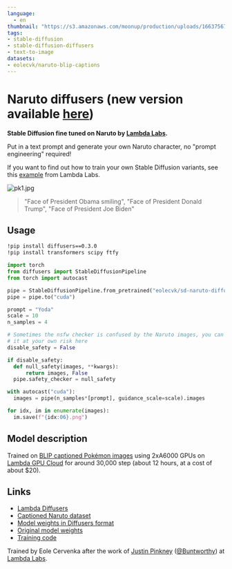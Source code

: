 ```yaml
---
language: 
  - en
thumbnail: "https://s3.amazonaws.com/moonup/production/uploads/1663756797814-62bd5f951e22ec84279820e8.png"
tags:
- stable-diffusion
- stable-diffusion-diffusers
- text-to-image
datasets:
- eolecvk/naruto-blip-captions
---
```



# Naruto diffusers (new version available [here](https://huggingface.co/lambdalabs/sd-naruto-diffusers))

__Stable Diffusion fine tuned on Naruto by [Lambda Labs](https://lambdalabs.com/).__

Put in a text prompt and generate your own Naruto character, no "prompt engineering" required!

If you want to find out how to train your own Stable Diffusion variants, see this [example](https://github.com/LambdaLabsML/examples/tree/main/stable-diffusion-finetuning) from Lambda Labs.

![pk1.jpg](https://staticassetbucket.s3.us-west-1.amazonaws.com/grid_output_naruto.png)
> "Face of President Obama smiling", "Face of President Donald Trump", "Face of President Joe Biden"

## Usage

```bash
!pip install diffusers==0.3.0
!pip install transformers scipy ftfy
```

```python
import torch
from diffusers import StableDiffusionPipeline
from torch import autocast

pipe = StableDiffusionPipeline.from_pretrained("eolecvk/sd-naruto-diffusers", torch_dtype=torch.float16)  
pipe = pipe.to("cuda")

prompt = "Yoda"
scale = 10
n_samples = 4

# Sometimes the nsfw checker is confused by the Naruto images, you can disable
# it at your own risk here
disable_safety = False

if disable_safety:
  def null_safety(images, **kwargs):
      return images, False
  pipe.safety_checker = null_safety

with autocast("cuda"):
  images = pipe(n_samples*[prompt], guidance_scale=scale).images

for idx, im in enumerate(images):
  im.save(f"{idx:06}.png")
```

## Model description

Trained on [BLIP captioned Pokémon images](https://huggingface.co/datasets/lambdalabs/pokemon-blip-captions) using 2xA6000 GPUs on [Lambda GPU Cloud](https://lambdalabs.com/service/gpu-cloud) for around 30,000 step (about 12 hours, at a cost of about $20).

## Links

- [Lambda Diffusers](https://github.com/LambdaLabsML/lambda-diffusers)
- [Captioned Naruto dataset](https://huggingface.co/datasets/eolecvk/naruto-blip-captions)
- [Model weights in Diffusers format](https://huggingface.co/eolecvk/sd-naruto-diffusers)
- [Original model weights](https://huggingface.co/justinpinkney/pokemon-stable-diffusion)
- [Training code](https://github.com/justinpinkney/stable-diffusion)

Trained by Eole Cervenka after the work of [Justin Pinkney](justinpinkney.com) ([@Buntworthy](https://twitter.com/Buntworthy)) at [Lambda Labs](https://lambdalabs.com/).